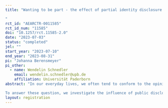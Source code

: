 ```yaml
---
title: "Wanting to be part - the effect of partial identity disclosure on conforming behavior
"
rct_id: "AEARCTR-0011585"
rct_id_num: "11585"
doi: "10.1257/rct.11585-2.0"
date: "2023-07-03"
status: "completed"
jel: ""
start_year: "2023-07-10"
end_year: "2023-08-31"
pi: "Johanna Berensmeyer"
pi_other:
  - name: Wendelin Schnedler
    email: wendelin.schnedler@upb.de
    affiliation: Universität Paderborn
abstract: "In our everyday lives, we often tend to conform to the opinions and decisions of others. A potential reason may be that we are afraid of how we will be perceived by others if we make a decision contrary to the majority and no longer be seen as part of the community. Are we more inclined to agree with the decision of others when our own decision can be associated to us? 
To answer these question, we investigate the influence of public disclosure and identity revelation of one's own decision on conformity behavior. We conduct a lab experiment to explore whether individuals are more prone to follow the decisions of others when their own choices are subsequently made public."
layout: registration
---
```


